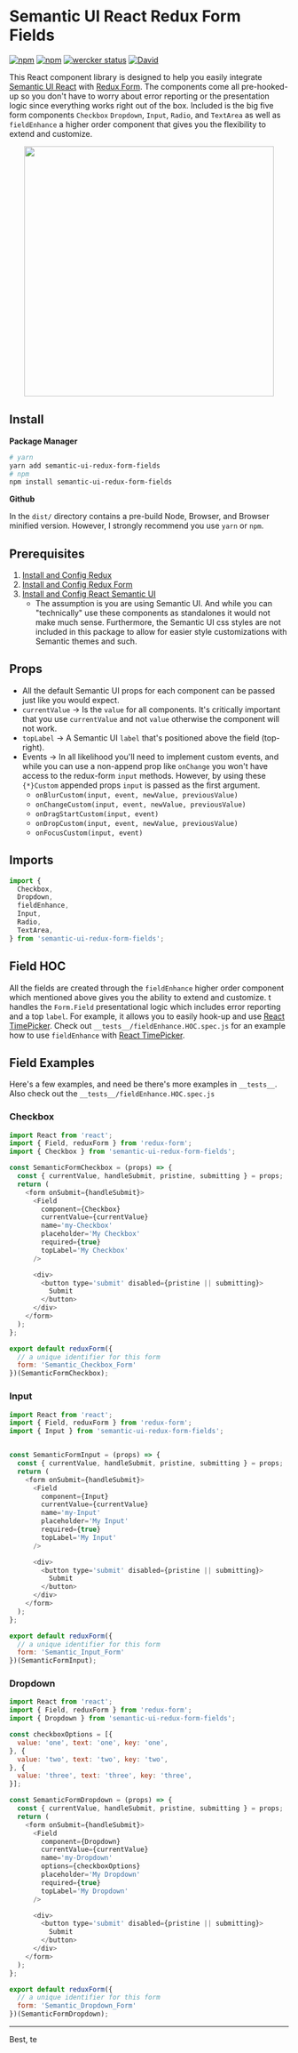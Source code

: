 # Semantic UI React Redux Form Fields

[![npm](https://img.shields.io/npm/l/semantic-ui-redux-form-fields.svg)](https://github.com/artisin/semantic-ui-redux-form-fields/blob/master/LICENSE.txt)
[![npm](https://img.shields.io/npm/v/semantic-ui-redux-form-fields.svg)](https://www.npmjs.com/package/semantic-ui-redux-form-fields)
[![wercker status](https://app.wercker.com/status/318ec4f5595dcc395d305e27825e20bd/s/master "wercker status")](https://app.wercker.com/project/byKey/318ec4f5595dcc395d305e27825e20bd)
[![David](https://img.shields.io/david/artisin/semantic-ui-redux-form-fields.svg)](https://github.com/artisin/semantic-ui-redux-form-fields/blob/master/package.json)

This React component library is designed to help you easily integrate [Semantic UI React](https://react.semantic-ui.com/introduction) with [Redux Form](http://redux-form.com). The components come all pre-hooked-up so you don't have to worry about error reporting or the presentation logic since everything works right out of the box. Included is the big five form components `Checkbox` `Dropdown`, `Input`, `Radio`, and `TextArea` as well as `fieldEnhance` a higher order component that gives you the flexibility to extend and customize.

<p align="center">
  <img src="https://gifyu.com/images/semantic-ui-react-redux-fields.gif" width="450"/>
</p>


## Install

__Package Manager__

   ```bash
   # yarn
   yarn add semantic-ui-redux-form-fields
   # npm
   npm install semantic-ui-redux-form-fields
   ```

__Github__

In the `dist/` directory contains a pre-build Node, Browser, and Browser minified version. However, I strongly recommend you use `yarn` or `npm`.



## Prerequisites

1. [Install and Config Redux](http://redux.js.org/)
2. [Install and Config Redux Form](redux-form.com/7.0.4/docs/gettingstarted.md/)
3. [Install and Config React Semantic UI](https://react.semantic-ui.com/usage)
    + The assumption is you are using Semantic UI. And while you can "technically" use these components as standalones it would not make much sense. Furthermore, the Semantic UI css styles are not included in this package to allow for easier style customizations with Semantic themes and such.

## Props

+ All the default Semantic UI props for each component can be passed just like you would expect.
+ `currentValue` → Is the `value` for all components. It's critically important that you use `currentValue` and not `value` otherwise the component will not work.
+ `topLabel` → A Semantic UI `label` that's positioned above the field (top-right).
+ Events → In all likelihood you'll need to implement custom events, and while you can use a non-append prop like `onChange` you won't have access to the redux-form `input` methods. However, by using these `{*}Custom` appended props `input` is passed as the first argument.
    * `onBlurCustom(input, event, newValue, previousValue)`
    * `onChangeCustom(input, event, newValue, previousValue)`
    * `onDragStartCustom(input, event)`
    * `onDropCustom(input, event, newValue, previousValue)`
    * `onFocusCustom(input, event)`

## Imports

```js
import {
  Checkbox,
  Dropdown,
  fieldEnhance,
  Input,
  Radio,
  TextArea,
} from 'semantic-ui-redux-form-fields';
```

## Field HOC

All the fields are created through the `fieldEnhance` higher order component which mentioned above gives you the ability to extend and customize. t handles the `Form.Field` presentational logic which includes error reporting and a top `label`. For example, it allows you to easily hook-up and use [React TimePicker](http://react-component.github.io/time-picker/). Check out `__tests__/fieldEnhance.HOC.spec.js` for an example how to use `fieldEnhance` with [React TimePicker](http://react-component.github.io/time-picker/).


## Field Examples

Here's a few examples, and need be there's more examples in `__tests__`. Also check out the `__tests__/fieldEnhance.HOC.spec.js` 

### Checkbox

```js
import React from 'react';
import { Field, reduxForm } from 'redux-form';
import { Checkbox } from 'semantic-ui-redux-form-fields';

const SemanticFormCheckbox = (props) => {
  const { currentValue, handleSubmit, pristine, submitting } = props;
  return (
    <form onSubmit={handleSubmit}>
      <Field
        component={Checkbox}
        currentValue={currentValue}
        name='my-Checkbox'
        placeholder='My Checkbox'
        required={true}
        topLabel='My Checkbox'
      />

      <div>
        <button type='submit' disabled={pristine || submitting}>
          Submit
        </button>
      </div>
    </form>
  );
};

export default reduxForm({
  // a unique identifier for this form
  form: 'Semantic_Checkbox_Form'
})(SemanticFormCheckbox);
```

### Input

```js
import React from 'react';
import { Field, reduxForm } from 'redux-form';
import { Input } from 'semantic-ui-redux-form-fields';


const SemanticFormInput = (props) => {
  const { currentValue, handleSubmit, pristine, submitting } = props;
  return (
    <form onSubmit={handleSubmit}>
      <Field
        component={Input}
        currentValue={currentValue}
        name='my-Input'
        placeholder='My Input'
        required={true}
        topLabel='My Input'
      />

      <div>
        <button type='submit' disabled={pristine || submitting}>
          Submit
        </button>
      </div>
    </form>
  );
};

export default reduxForm({
  // a unique identifier for this form
  form: 'Semantic_Input_Form'
})(SemanticFormInput);
```

### Dropdown

```js
import React from 'react';
import { Field, reduxForm } from 'redux-form';
import { Dropdown } from 'semantic-ui-redux-form-fields';

const checkboxOptions = [{
  value: 'one', text: 'one', key: 'one',
}, {
  value: 'two', text: 'two', key: 'two',
}, {
  value: 'three', text: 'three', key: 'three',
}];

const SemanticFormDropdown = (props) => {
  const { currentValue, handleSubmit, pristine, submitting } = props;
  return (
    <form onSubmit={handleSubmit}>
      <Field
        component={Dropdown}
        currentValue={currentValue}
        name='my-Dropdown'
        options={checkboxOptions}
        placeholder='My Dropdown'
        required={true}
        topLabel='My Dropdown'
      />

      <div>
        <button type='submit' disabled={pristine || submitting}>
          Submit
        </button>
      </div>
    </form>
  );
};

export default reduxForm({
  // a unique identifier for this form
  form: 'Semantic_Dropdown_Form'
})(SemanticFormDropdown);

```


---

Best, te